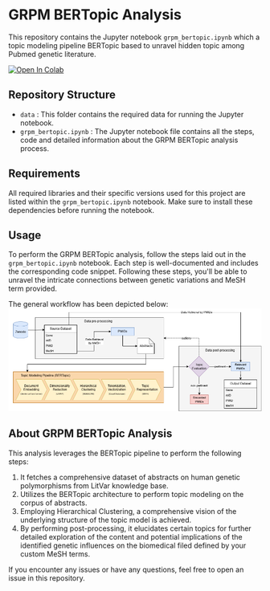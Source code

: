 
# GRPM BERTopic Analysis
This repository contains the Jupyter notebook `grpm_bertopic.ipynb` which a topic modeling pipeline BERTopic based to unravel hidden topic among Pubmed genetic literature.

[![Open In Colab](https://colab.research.google.com/assets/colab-badge.svg)](https://colab.research.google.com/github/johndef64/grpm_bertopic/blob/main/grpm_bertopic.ipynb)



## Repository Structure
- `data` : This folder contains the required data for running the Jupyter notebook.
- `grpm_bertopic.ipynb` : The Jupyter notebook file contains all the steps, code and detailed information about the GRPM BERTopic analysis process.

## Requirements
All required libraries and their specific versions used for this project are listed within the `grpm_bertopic.ipynb` notebook. Make sure to install these dependencies before running the notebook.

## Usage
To perform the GRPM BERTopic analysis, follow the steps laid out in the `grpm_bertopic.ipynb` notebook. Each step is well-documented and includes the corresponding code snippet. Following these steps, you'll be able to unravel the intricate connections between genetic variations and MeSH term provided.

The general workflow has been depicted below:
![Workflow](data/workflow_chart.png)

## About GRPM BERTopic Analysis
This analysis leverages the BERTopic pipeline to perform the following steps:
1. It fetches a comprehensive dataset of abstracts on human genetic polymorphisms from LitVar knowledge base.
2. Utilizes the BERTopic architecture to perform topic modeling on the corpus of abstracts.
3. Employing Hierarchical Clustering, a comprehensive vision of the underlying structure of the topic model is achieved.
4. By performing post-processing, it elucidates certain topics for further detailed exploration of the content and potential implications of the identified genetic influences on the biomedical filed defined by your custom MeSH terms.

If you encounter any issues or have any questions, feel free to open an issue in this repository.

